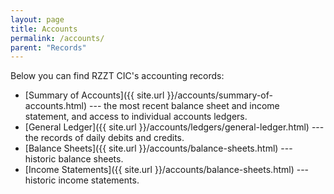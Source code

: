 ```yaml
---
layout: page
title: Accounts
permalink: /accounts/
parent: "Records"
---
```


Below you can find RZZT CIC's accounting records:

- [Summary of Accounts]({{ site.url }}/accounts/summary-of-accounts.html) --- the most recent balance sheet and income statement, and access to individual accounts ledgers.
- [General Ledger]({{ site.url }}/accounts/ledgers/general-ledger.html) --- the records of daily debits and credits.
- [Balance Sheets]({{ site.url }}/accounts/balance-sheets.html) --- historic balance sheets.
- [Income Statements]({{ site.url }}/accounts/balance-sheets.html) --- historic income statements.
